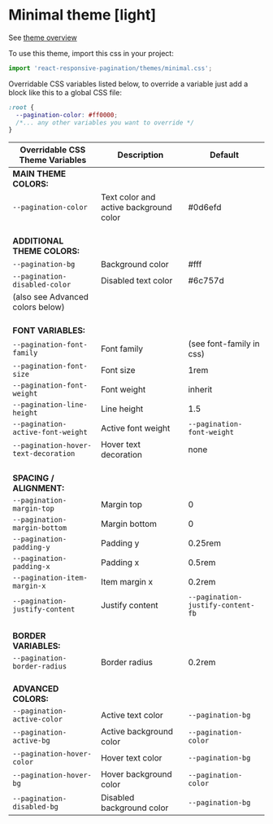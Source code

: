 # Minimal theme [light]

See [theme overview](https://react-responsive-pagination.elantha.com/themes#3-minimal-theme)

To use this theme, import this css in your project:

```js
import 'react-responsive-pagination/themes/minimal.css';
```

Overridable CSS variables listed below, to override a variable just add a block like this to a global CSS file:

```css
:root {
  --pagination-color: #ff0000;
  /*... any other variables you want to override */
}
```

| Overridable CSS Theme Variables      | **Description**                        | **Default**                       |
| ------------------------------------ | -------------------------------------- | --------------------------------- |
| **MAIN THEME COLORS:**               |                                        |                                   |
| `--pagination-color`                 | Text color and active background color | #0d6efd                           |
| <br />**ADDITIONAL THEME COLORS:**   |                                        |
| `--pagination-bg`                    | Background color                       | #fff                              |
| `--pagination-disabled-color`        | Disabled text color                    | #6c757d                           |
| (also see Advanced colors below)     |                                        |                                   |
| <br />**FONT VARIABLES:**            |                                        |                                   |
| `--pagination-font-family`           | Font family                            | (see font-family in css)          |
| `--pagination-font-size`             | Font size                              | 1rem                              |
| `--pagination-font-weight`           | Font weight                            | inherit                           |
| `--pagination-line-height`           | Line height                            | 1.5                               |
| `--pagination-active-font-weight`    | Active font weight                     | `--pagination-font-weight`        |
| `--pagination-hover-text-decoration` | Hover text decoration                  | none                              |
| <br />**SPACING / ALIGNMENT:**       |                                        |                                   |
| `--pagination-margin-top`            | Margin top                             | 0                                 |
| `--pagination-margin-bottom`         | Margin bottom                          | 0                                 |
| `--pagination-padding-y`             | Padding y                              | 0.25rem                           |
| `--pagination-padding-x`             | Padding x                              | 0.5rem                            |
| `--pagination-item-margin-x`         | Item margin x                          | 0.2rem                            |
| `--pagination-justify-content`       | Justify content                        | `--pagination-justify-content-fb` |
| <br />**BORDER VARIABLES:**          |                                        |                                   |
| `--pagination-border-radius`         | Border radius                          | 0.2rem                            |
| <br />**ADVANCED COLORS:**           |                                        |                                   |
| `--pagination-active-color`          | Active text color                      | `--pagination-bg`                 |
| `--pagination-active-bg`             | Active background color                | `--pagination-color`              |
| `--pagination-hover-color`           | Hover text color                       | `--pagination-bg`                 |
| `--pagination-hover-bg`              | Hover background color                 | `--pagination-color`              |
| `--pagination-disabled-bg`           | Disabled background color              | `--pagination-bg`                 |
